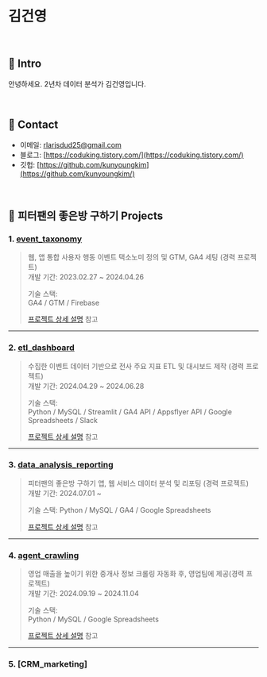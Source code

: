 # 김건영 
>

</br>

## :pushpin: Intro
안녕하세요. 2년차 데이터 분석가 김건영입니다.

</br>

## :pushpin: Contact
- 이메일: rlarjsdud25@gmail.com
- 블로그: [https://coduking.tistory.com/](https://coduking.tistory.com/)
- 깃헙: [https://github.com/kunyoungkim](https://github.com/kunyoungkim/)

</br>





## :pushpin: 피터팬의 좋은방 구하기 Projects
### 1. [event_taxonomy](https://github.com/kunyoungkim/portfolio/tree/main/event_taxonomy)
>웹, 앱 통합 사용자 행동 이벤트 택소노미 정의 및 GTM, GA4 세팅 (경력 프로젝트)  
>개발 기간: 2023.02.27 ~  2024.04.26
>  
>기술 스택:  
>GA4 / GTM / Firebase
>  
>[프로젝트 상세 설명](https://github.com/kunyoungkim/portfolio/tree/main/event_taxonomy) 참고

---

### 2. [etl_dashboard](https://github.com/kunyoungkim/portfolio/tree/main/etl_dashboard)
>수집한 이벤트 데이터 기반으로 전사 주요 지표 ETL 및 대시보드 제작 (경력 프로젝트)<br>
>개발 기간: 2024.04.29 ~ 2024.06.28 
>  
>기술 스택:  
>Python / MySQL / Streamlit / GA4 API / Appsflyer API / Google Spreadsheets / Slack
>  
>[프로젝트 상세 설명](https://github.com/kunyoungkim/portfolio/tree/main/etl_dashboard) 참고

---

### 3. [data_analysis_reporting](https://github.com/kunyoungkim/portfolio/tree/main/data_analysis_reporting)
>피터팬의 좋은방 구하기 앱, 웹 서비스 데이터 분석 및 리포팅 (경력 프로젝트)<br>
>개발 기간: 2024.07.01 ~ 
>
>기술 스택:
>Python / MySQL / GA4 / Google Spreadsheets
>
>[프로젝트 상세 설명](https://github.com/kunyoungkim/portfolio/tree/main/data_analysis_reporting) 참고

---

### 4. [agent_crawling](https://github.com/kunyoungkim/portfolio/tree/main/agent_crawling)
>영업 매출을 높이기 위한 중개사 정보 크롤링 자동화 후, 영업팀에 제공(경력 프로젝트)<br>
>개발 기간: 2024.09.19 ~ 2024.11.04
>  
>기술 스택:  
>Python / MySQL / Google Spreadsheets 
>  
>[프로젝트 상세 설명](https://github.com/kunyoungkim/portfolio/tree/main/agent_crawling) 참고

---

### 5. [CRM_marketing]

